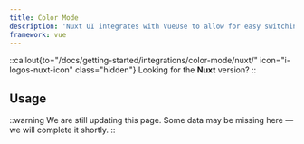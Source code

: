 ```yaml
---
title: Color Mode
description: 'Nuxt UI integrates with VueUse to allow for easy switching between light and dark themes.'
framework: vue
---
```


::callout{to="/docs/getting-started/integrations/color-mode/nuxt/" icon="i-logos-nuxt-icon" class="hidden"}
Looking for the **Nuxt** version?
::

## Usage

::warning
We are still updating this page. Some data may be missing here — we will complete it shortly.
::
